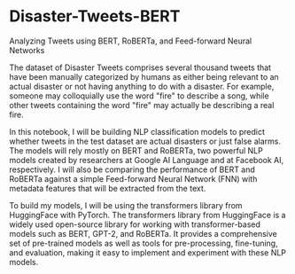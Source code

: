 # Disaster-Tweets-BERT
Analyzing Tweets using BERT, RoBERTa, and Feed-forward Neural Networks

The dataset of Disaster Tweets comprises several thousand tweets that have been manually categorized by humans as either being relevant to an actual disaster or not having anything to do with a disaster. For example, someone may colloquially use the word "fire" to describe a song, while other tweets containing the word "fire" may actually be describing a real fire.

In this notebook, I will be building NLP classification models to predict whether tweets in the test dataset are actual disasters or just false alarms. The models will rely mostly on BERT and RoBERTa, two powerful NLP models created by researchers at Google AI Language and at Facebook AI, respectively. I will also be comparing the performance of BERT and RoBERTa against a simple Feed-forward Neural Network (FNN) with metadata features that will be extracted from the text.

To build my models, I will be using the transformers library from HuggingFace with PyTorch. The transformers library from HuggingFace is a widely used open-source library for working with transformer-based models such as BERT, GPT-2, and RoBERTa. It provides a comprehensive set of pre-trained models as well as tools for pre-processing, fine-tuning, and evaluation, making it easy to implement and experiment with these NLP models.
